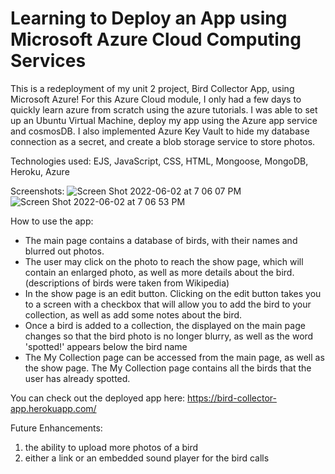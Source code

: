 # Learning to Deploy an App using Microsoft Azure Cloud Computing Services

This is a redeployment of my unit 2 project,  Bird Collector App,  using Microsoft Azure! For this Azure Cloud module, I only had a few days to quickly learn azure from scratch using the azure tutorials. I was able to set up an Ubuntu Virtual Machine, deploy my app using the Azure app service and cosmosDB. I also implemented Azure Key Vault to hide my database connection as a secret, and create a blob storage service to store photos.

Technologies used:  EJS, JavaScript, CSS, HTML, Mongoose, MongoDB, Heroku, Azure


Screenshots:
![Screen Shot 2022-06-02 at 7 06 07 PM](https://user-images.githubusercontent.com/103963101/171768453-d42739fd-decf-4b6b-8505-ad1d550f8a0a.png)
![Screen Shot 2022-06-02 at 7 06 53 PM](https://user-images.githubusercontent.com/103963101/171768469-6d75fea1-e639-4016-a90d-34e1f8008d45.png)

How to use the app:

- The main page contains a database of birds, with their names and blurred out photos.
- The user may click on the photo to reach the show page, which will contain an enlarged photo, as well as more details about the bird. (descriptions of     birds were taken from Wikipedia)
- In the show page is an edit button.  Clicking on the edit button takes you to a screen with a checkbox that will allow you to add the bird to your         collection, as well as add some notes about the bird.  
- Once a bird is added to a collection, the displayed on the main page changes so that the bird photo is no longer blurry, as well as the word 'spotted!'     appears below the bird name
- The My Collection page can be accessed from the main page, as well as the show page.  The My Collection page contains all the birds that the user has       already spotted.

You can check out the deployed app here:  https://bird-collector-app.herokuapp.com/

Future Enhancements:
1. the ability to upload more photos of a bird
2. either a link or an embedded sound player for the bird calls
